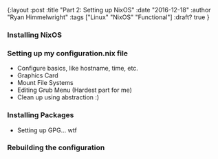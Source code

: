 {:layout :post
:title  "Part 2: Setting up NixOS"
:date "2016-12-18"
:author "Ryan Himmelwright"
:tags ["Linux" "NixOS" "Functional"]
:draft? true
}

### Installing NixOS

### Setting up my configuration.nix file
* Configure basics, like hostname, time, etc.
* Graphics Card
* Mount File Systems
* Editing Grub Menu (Hardest part for me)
* Clean up using abstraction :)

### Installing Packages
* Setting up GPG... wtf

### Rebuilding the configuration
